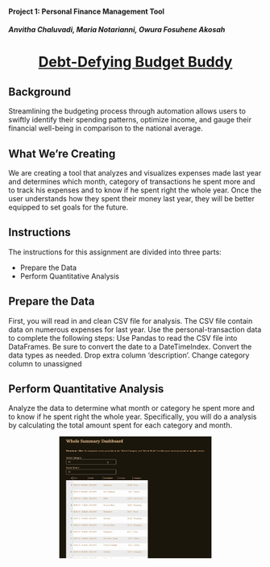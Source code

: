 #### Project 1: Personal Finance Management Tool
##### Anvitha Chaluvadi, Maria Notarianni, Owura Fosuhene Akosah

# **<center><ins>Debt-Defying Budget Buddy</ins></center>**

## Background
Streamlining the budgeting process through automation allows users to swiftly identify their spending patterns, optimize income, and gauge their financial well-being in comparison to the national average.


## What We’re Creating

We are creating a tool that analyzes and visualizes expenses made last year and determines which month, category of transactions he spent more and to track his expenses and to know if he spent right the whole year. Once the user understands how they spent their money last year, they will be better equipped to set goals for the future.


## Instructions
The instructions for this assignment are divided into three parts:
* Prepare the Data
* Perform Quantitative Analysis

## Prepare the Data

First, you will read in and clean CSV file for analysis. The CSV file contain data on numerous expenses for last year. Use the personal-transaction data to complete the following steps:
Use Pandas to read the CSV file into DataFrames. Be sure to convert the date to a DateTimeIndex.
Convert the data types as needed.
Drop extra column ‘description’.
Change category column to unassigned 

## Perform Quantitative Analysis
Analyze the data to determine what month or category he spent more and to know if he spent right the whole year. Specifically, you will do a analysis by calculating the total amount spent for each category and month.

<p align="center">
<img src = Images/WholeSummaryDashboard.gif width =60% height 30%=/>
</p>
